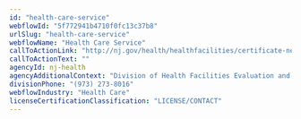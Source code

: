 ```yaml
---
id: "health-care-service"
webflowId: "5f772941b4710f0fc13c37b8"
urlSlug: "health-care-service"
webflowName: "Health Care Service"
callToActionLink: "http://nj.gov/health/healthfacilities/certificate-need/"
callToActionText: ""
agencyId: nj-health
agencyAdditionalContext: "Division of Health Facilities Evaluation and Licensing, Certificate of Need and Health Care Facility Licensure"
divisionPhone: "(973) 273-8016"
webflowIndustry: "Health Care"
licenseCertificationClassification: "LICENSE/CONTACT"
---
```

